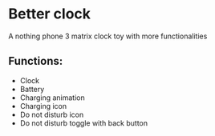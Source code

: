 # Better clock
A nothing phone 3 matrix clock toy with more functionalities

## Functions:
- Clock
- Battery
- Charging animation
- Charging icon
- Do not disturb icon
- Do not disturb toggle with back button
